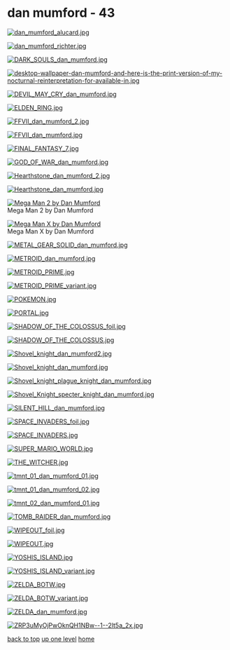 # dan mumford - 43
[![dan_mumford_alucard.jpg](/mobile/dan%20mumford/dan_mumford_alucard.jpg "dan_mumford_alucard.jpg")](https://raw.githubusercontent.com/buckmanc/wallpapers/main/mobile/dan%20mumford/dan_mumford_alucard.jpg)

[![dan_mumford_richter.jpg](/mobile/dan%20mumford/dan_mumford_richter.jpg "dan_mumford_richter.jpg")](https://raw.githubusercontent.com/buckmanc/wallpapers/main/mobile/dan%20mumford/dan_mumford_richter.jpg)

[![DARK_SOULS_dan_mumford.jpg](/mobile/dan%20mumford/DARK_SOULS_dan_mumford.jpg "DARK_SOULS_dan_mumford.jpg")](https://raw.githubusercontent.com/buckmanc/wallpapers/main/mobile/dan%20mumford/DARK_SOULS_dan_mumford.jpg)

[![desktop-wallpaper-dan-mumford-and-here-is-the-print-version-of-my-nocturnal-reinterpretation-for-available-in.jpg](/mobile/dan%20mumford/desktop-wallpaper-dan-mumford-and-here-is-the-print-version-of-my-nocturnal-reinterpretation-for-available-in.jpg "desktop-wallpaper-dan-mumford-and-here-is-the-print-version-of-my-nocturnal-reinterpretation-for-available-in.jpg")](https://raw.githubusercontent.com/buckmanc/wallpapers/main/mobile/dan%20mumford/desktop-wallpaper-dan-mumford-and-here-is-the-print-version-of-my-nocturnal-reinterpretation-for-available-in.jpg)

[![DEVIL_MAY_CRY_dan_mumford.jpg](/mobile/dan%20mumford/DEVIL_MAY_CRY_dan_mumford.jpg "DEVIL_MAY_CRY_dan_mumford.jpg")](https://raw.githubusercontent.com/buckmanc/wallpapers/main/mobile/dan%20mumford/DEVIL_MAY_CRY_dan_mumford.jpg)

[![ELDEN_RING.jpg](/mobile/dan%20mumford/ELDEN_RING.jpg "ELDEN_RING.jpg")](https://raw.githubusercontent.com/buckmanc/wallpapers/main/mobile/dan%20mumford/ELDEN_RING.jpg)

[![FFVII_dan_mumford_2.jpg](/mobile/dan%20mumford/FFVII_dan_mumford_2.jpg "FFVII_dan_mumford_2.jpg")](https://raw.githubusercontent.com/buckmanc/wallpapers/main/mobile/dan%20mumford/FFVII_dan_mumford_2.jpg)

[![FFVII_dan_mumford.jpg](/mobile/dan%20mumford/FFVII_dan_mumford.jpg "FFVII_dan_mumford.jpg")](https://raw.githubusercontent.com/buckmanc/wallpapers/main/mobile/dan%20mumford/FFVII_dan_mumford.jpg)

[![FINAL_FANTASY_7.jpg](/mobile/dan%20mumford/FINAL_FANTASY_7.jpg "FINAL_FANTASY_7.jpg")](https://raw.githubusercontent.com/buckmanc/wallpapers/main/mobile/dan%20mumford/FINAL_FANTASY_7.jpg)

[![GOD_OF_WAR_dan_mumford.jpg](/mobile/dan%20mumford/GOD_OF_WAR_dan_mumford.jpg "GOD_OF_WAR_dan_mumford.jpg")](https://raw.githubusercontent.com/buckmanc/wallpapers/main/mobile/dan%20mumford/GOD_OF_WAR_dan_mumford.jpg)

[![Hearthstone_dan_mumford_2.jpg](/mobile/dan%20mumford/Hearthstone_dan_mumford_2.jpg "Hearthstone_dan_mumford_2.jpg")](https://raw.githubusercontent.com/buckmanc/wallpapers/main/mobile/dan%20mumford/Hearthstone_dan_mumford_2.jpg)

[![Hearthstone_dan_mumford.jpg](/mobile/dan%20mumford/Hearthstone_dan_mumford.jpg "Hearthstone_dan_mumford.jpg")](https://raw.githubusercontent.com/buckmanc/wallpapers/main/mobile/dan%20mumford/Hearthstone_dan_mumford.jpg)

[![Mega Man 2 by Dan Mumford](/mobile/dan%20mumford/mega_man_2_by_dan_mumford.jpg "Mega Man 2 by Dan Mumford")](https://raw.githubusercontent.com/buckmanc/wallpapers/main/mobile/dan%20mumford/mega_man_2_by_dan_mumford.jpg)\
Mega Man 2 by Dan Mumford

[![Mega Man X by Dan Mumford](/mobile/dan%20mumford/mega_man_x_by_dan_mumford.jpg "Mega Man X by Dan Mumford")](https://raw.githubusercontent.com/buckmanc/wallpapers/main/mobile/dan%20mumford/mega_man_x_by_dan_mumford.jpg)\
Mega Man X by Dan Mumford

[![METAL_GEAR_SOLID_dan_mumford.jpg](/mobile/dan%20mumford/METAL_GEAR_SOLID_dan_mumford.jpg "METAL_GEAR_SOLID_dan_mumford.jpg")](https://raw.githubusercontent.com/buckmanc/wallpapers/main/mobile/dan%20mumford/METAL_GEAR_SOLID_dan_mumford.jpg)

[![METROID_dan_mumford.jpg](/mobile/dan%20mumford/METROID_dan_mumford.jpg "METROID_dan_mumford.jpg")](https://raw.githubusercontent.com/buckmanc/wallpapers/main/mobile/dan%20mumford/METROID_dan_mumford.jpg)

[![METROID_PRIME.jpg](/mobile/dan%20mumford/METROID_PRIME.jpg "METROID_PRIME.jpg")](https://raw.githubusercontent.com/buckmanc/wallpapers/main/mobile/dan%20mumford/METROID_PRIME.jpg)

[![METROID_PRIME_variant.jpg](/mobile/dan%20mumford/METROID_PRIME_variant.jpg "METROID_PRIME_variant.jpg")](https://raw.githubusercontent.com/buckmanc/wallpapers/main/mobile/dan%20mumford/METROID_PRIME_variant.jpg)

[![POKEMON.jpg](/mobile/dan%20mumford/POKEMON.jpg "POKEMON.jpg")](https://raw.githubusercontent.com/buckmanc/wallpapers/main/mobile/dan%20mumford/POKEMON.jpg)

[![PORTAL.jpg](/mobile/dan%20mumford/PORTAL.jpg "PORTAL.jpg")](https://raw.githubusercontent.com/buckmanc/wallpapers/main/mobile/dan%20mumford/PORTAL.jpg)

[![SHADOW_OF_THE_COLOSSUS_foil.jpg](/mobile/dan%20mumford/SHADOW_OF_THE_COLOSSUS_foil.jpg "SHADOW_OF_THE_COLOSSUS_foil.jpg")](https://raw.githubusercontent.com/buckmanc/wallpapers/main/mobile/dan%20mumford/SHADOW_OF_THE_COLOSSUS_foil.jpg)

[![SHADOW_OF_THE_COLOSSUS.jpg](/mobile/dan%20mumford/SHADOW_OF_THE_COLOSSUS.jpg "SHADOW_OF_THE_COLOSSUS.jpg")](https://raw.githubusercontent.com/buckmanc/wallpapers/main/mobile/dan%20mumford/SHADOW_OF_THE_COLOSSUS.jpg)

[![Shovel_knight_dan_mumford2.jpg](/mobile/dan%20mumford/Shovel_knight_dan_mumford2.jpg "Shovel_knight_dan_mumford2.jpg")](https://raw.githubusercontent.com/buckmanc/wallpapers/main/mobile/dan%20mumford/Shovel_knight_dan_mumford2.jpg)

[![Shovel_knight_dan_mumford.jpg](/mobile/dan%20mumford/Shovel_knight_dan_mumford.jpg "Shovel_knight_dan_mumford.jpg")](https://raw.githubusercontent.com/buckmanc/wallpapers/main/mobile/dan%20mumford/Shovel_knight_dan_mumford.jpg)

[![Shovel_knight_plague_knight_dan_mumford.jpg](/mobile/dan%20mumford/Shovel_knight_plague_knight_dan_mumford.jpg "Shovel_knight_plague_knight_dan_mumford.jpg")](https://raw.githubusercontent.com/buckmanc/wallpapers/main/mobile/dan%20mumford/Shovel_knight_plague_knight_dan_mumford.jpg)

[![Shovel_Knight_specter_knight_dan_mumford.jpg](/mobile/dan%20mumford/Shovel_Knight_specter_knight_dan_mumford.jpg "Shovel_Knight_specter_knight_dan_mumford.jpg")](https://raw.githubusercontent.com/buckmanc/wallpapers/main/mobile/dan%20mumford/Shovel_Knight_specter_knight_dan_mumford.jpg)

[![SILENT_HILL_dan_mumford.jpg](/mobile/dan%20mumford/SILENT_HILL_dan_mumford.jpg "SILENT_HILL_dan_mumford.jpg")](https://raw.githubusercontent.com/buckmanc/wallpapers/main/mobile/dan%20mumford/SILENT_HILL_dan_mumford.jpg)

[![SPACE_INVADERS_foil.jpg](/mobile/dan%20mumford/SPACE_INVADERS_foil.jpg "SPACE_INVADERS_foil.jpg")](https://raw.githubusercontent.com/buckmanc/wallpapers/main/mobile/dan%20mumford/SPACE_INVADERS_foil.jpg)

[![SPACE_INVADERS.jpg](/mobile/dan%20mumford/SPACE_INVADERS.jpg "SPACE_INVADERS.jpg")](https://raw.githubusercontent.com/buckmanc/wallpapers/main/mobile/dan%20mumford/SPACE_INVADERS.jpg)

[![SUPER_MARIO_WORLD.jpg](/mobile/dan%20mumford/SUPER_MARIO_WORLD.jpg "SUPER_MARIO_WORLD.jpg")](https://raw.githubusercontent.com/buckmanc/wallpapers/main/mobile/dan%20mumford/SUPER_MARIO_WORLD.jpg)

[![THE_WITCHER.jpg](/mobile/dan%20mumford/THE_WITCHER.jpg "THE_WITCHER.jpg")](https://raw.githubusercontent.com/buckmanc/wallpapers/main/mobile/dan%20mumford/THE_WITCHER.jpg)

[![tmnt_01_dan_mumford_01.jpg](/mobile/dan%20mumford/tmnt_01_dan_mumford_01.jpg "tmnt_01_dan_mumford_01.jpg")](https://raw.githubusercontent.com/buckmanc/wallpapers/main/mobile/dan%20mumford/tmnt_01_dan_mumford_01.jpg)

[![tmnt_01_dan_mumford_02.jpg](/mobile/dan%20mumford/tmnt_01_dan_mumford_02.jpg "tmnt_01_dan_mumford_02.jpg")](https://raw.githubusercontent.com/buckmanc/wallpapers/main/mobile/dan%20mumford/tmnt_01_dan_mumford_02.jpg)

[![tmnt_02_dan_mumford_01.jpg](/mobile/dan%20mumford/tmnt_02_dan_mumford_01.jpg "tmnt_02_dan_mumford_01.jpg")](https://raw.githubusercontent.com/buckmanc/wallpapers/main/mobile/dan%20mumford/tmnt_02_dan_mumford_01.jpg)

[![TOMB_RAIDER_dan_mumford.jpg](/mobile/dan%20mumford/TOMB_RAIDER_dan_mumford.jpg "TOMB_RAIDER_dan_mumford.jpg")](https://raw.githubusercontent.com/buckmanc/wallpapers/main/mobile/dan%20mumford/TOMB_RAIDER_dan_mumford.jpg)

[![WIPEOUT_foil.jpg](/mobile/dan%20mumford/WIPEOUT_foil.jpg "WIPEOUT_foil.jpg")](https://raw.githubusercontent.com/buckmanc/wallpapers/main/mobile/dan%20mumford/WIPEOUT_foil.jpg)

[![WIPEOUT.jpg](/mobile/dan%20mumford/WIPEOUT.jpg "WIPEOUT.jpg")](https://raw.githubusercontent.com/buckmanc/wallpapers/main/mobile/dan%20mumford/WIPEOUT.jpg)

[![YOSHIS_ISLAND.jpg](/mobile/dan%20mumford/YOSHIS_ISLAND.jpg "YOSHIS_ISLAND.jpg")](https://raw.githubusercontent.com/buckmanc/wallpapers/main/mobile/dan%20mumford/YOSHIS_ISLAND.jpg)

[![YOSHIS_ISLAND_variant.jpg](/mobile/dan%20mumford/YOSHIS_ISLAND_variant.jpg "YOSHIS_ISLAND_variant.jpg")](https://raw.githubusercontent.com/buckmanc/wallpapers/main/mobile/dan%20mumford/YOSHIS_ISLAND_variant.jpg)

[![ZELDA_BOTW.jpg](/mobile/dan%20mumford/ZELDA_BOTW.jpg "ZELDA_BOTW.jpg")](https://raw.githubusercontent.com/buckmanc/wallpapers/main/mobile/dan%20mumford/ZELDA_BOTW.jpg)

[![ZELDA_BOTW_variant.jpg](/mobile/dan%20mumford/ZELDA_BOTW_variant.jpg "ZELDA_BOTW_variant.jpg")](https://raw.githubusercontent.com/buckmanc/wallpapers/main/mobile/dan%20mumford/ZELDA_BOTW_variant.jpg)

[![ZELDA_dan_mumford.jpg](/mobile/dan%20mumford/ZELDA_dan_mumford.jpg "ZELDA_dan_mumford.jpg")](https://raw.githubusercontent.com/buckmanc/wallpapers/main/mobile/dan%20mumford/ZELDA_dan_mumford.jpg)

[![ZRP3uMyOjPwOknQH1NBw--1--2lt5a_2x.jpg](/mobile/dan%20mumford/ZRP3uMyOjPwOknQH1NBw--1--2lt5a_2x.jpg "ZRP3uMyOjPwOknQH1NBw--1--2lt5a_2x.jpg")](https://raw.githubusercontent.com/buckmanc/wallpapers/main/mobile/dan%20mumford/ZRP3uMyOjPwOknQH1NBw--1--2lt5a_2x.jpg)


</p>
</details>


[back to top](#)
[up one level](/mobile/README.MD)
[home](/)
